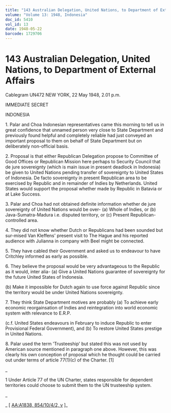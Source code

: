 ```yaml
---
title: "143 Australian Delegation, United Nations, to Department of External Affairs"
volume: "Volume 13: 1948, Indonesia"
doc_id: 5410
vol_id: 13
date: 1948-05-22
barcode: 1729706
---
```


# 143 Australian Delegation, United Nations, to Department of External Affairs

Cablegram UN472 NEW YORK, 22 May 1948, 2.01 p.m.

IMMEDIATE SECRET

INDONESIA

1\. Palar and Choa Indonesian representatives came this morning to tell us in great confidence that unnamed person very close to State Department and previously found helpful and completely reliable had just conveyed an important proposal to them on behalf of State Department but on deliberately non-official basis.

2\. Proposal is that either Republican Delegation propose to Committee of Good Offices or Republican Mission here perhaps to Security Council that de jure sovereignty (which is main issue in present deadlock in Indonesia) be given to United Nations pending transfer of sovereignty to United States of Indonesia. De facto sovereignty in present Republican area to be exercised by Republic and in remainder of Indies by Netherlands. United States would support the proposal whether made by Republic in Batavia or at Lake Success.

3\. Palar and Choa had not obtained definite information whether de jure sovereignty of United Nations would be over- (a) Whole of Indies, or (b) Java-Sumatra-Madura i.e. disputed territory, or (c) Present Republican-controlled area.

4\. They did not know whether Dutch or Republicans had been sounded but sur-mised Van Kleffens' present visit to The Hague and his reported audience with Julianna in company with Beel might be connected.

5\. They have cabled their Government and asked us to endeavour to have Critchley informed as early as possible.

6\. They believe the proposal would be very advantageous to the Republic as it would, inter alia- (a) Give a United Nations guarantee of sovereignty for the future United States of Indonesia.

(b) Make it impossible for Dutch again to use force against Republic since the territory would be under United Nations sovereignty.

7\. They think State Department motives are probably (a) To achieve early economic reorgainsation of Indies and reintegration into world economic system with relevance to E.R.P.

(c.f. United States endeavours in February to induce Republic to enter Provisional Federal Government), and (b) To restore United States prestige in United Nations.

8\. Palar used the term 'Trusteeship' but stated this was not used by American source mentioned in paragraph one above. However, this was clearly his own conception of proposal which he thought could be carried out under terms of article 77(1)(c) of the Charter. [1]

_

1 Under Article 77 of the UN Charter, states responsible for dependent territories could choose to submit them to the UN trusteeship system.

_

_ [ [AA:A1838, 854/10/4/2, v](http://www.naa.gov.au/cgi-bin/Search?O=I&Number=1729706) ]_
